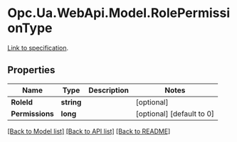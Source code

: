 # Opc.Ua.WebApi.Model.RolePermissionType
[Link to specification](https://reference.opcfoundation.org/v105/Core/docs/Part5/12.2.12/#12.2.12.9).

## Properties

Name | Type | Description | Notes
------------ | ------------- | ------------- | -------------
**RoleId** | **string** |  | [optional] 
**Permissions** | **long** |  | [optional] [default to 0]

[[Back to Model list]](../README.md#documentation-for-models) [[Back to API list]](../README.md#documentation-for-api-endpoints) [[Back to README]](../README.md)

